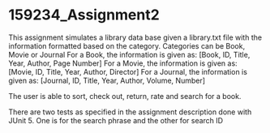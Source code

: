 # 159234_Assignment2

This assignment simulates a library data base given a library.txt file with the information formatted based on the category.
Categories can be Book, Movie or Journal
For a Book, the information is given as: [Book, ID, Title, Year, Author, Page Number]
For a Movie, the information is given as: [Movie, ID, Title, Year, Author, Director]
For a Journal, the information is given as: [Journal, ID, Title, Year, Author, Volume, Number]


The user is able to sort, check out, return, rate and search for a book.

There are two tests as specified in the assignment description done with JUnit 5. 
One is for the search phrase and the other for search ID
